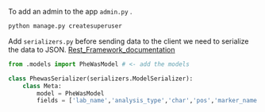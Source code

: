 
To add an admin to the app ```admin.py``` .
```python
python manage.py createsuperuser
```

Add ```serializers.py``` before sending data to the client we need to serialize the data to JSON.
[Rest_Framework_documentation](https://www.django-rest-framework.org/)

```python
from .models import PheWasModel # <- add the models

class PhewasSerializer(serializers.ModelSerializer):
    class Meta:
        model = PheWasModel
        fields = ['lab_name','analysis_type','char','pos','marker_name','rsid','ref','alt','effect', 'analysis_efect', 'var','direction', 'std_err', 'gene', 'log_p', 'p']
```
